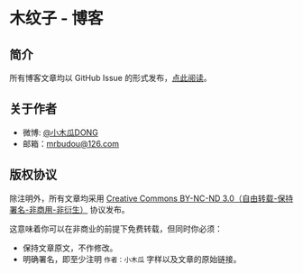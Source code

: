 # 木纹子 - 博客

## 简介

所有博客文章均以 GitHub Issue 的形式发布，[点此阅读](https://github.com/muwenzi/Blog/issues?state=open)。

## 关于作者

* 微博: [@小木瓜DONG](http://weibo.com/u/2378141420)
* 邮箱：mrbudou@126.com

## 版权协议

除注明外，所有文章均采用 [Creative Commons BY-NC-ND 3.0（自由转载-保持署名-非商用-非衍生）](http://creativecommons.org/licenses/by-nc-nd/3.0/deed.zh) 协议发布。

这意味着你可以在非商业的前提下免费转载，但同时你必须：

* 保持文章原文，不作修改。
* 明确署名，即至少注明 `作者：小木瓜` 字样以及文章的原始链接。



